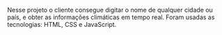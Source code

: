 Nesse projeto o cliente consegue digitar o nome de qualquer cidade ou
país, e obter as informações climáticas em tempo real.
Foram usadas as tecnologias: HTML, CSS e JavaScript.
